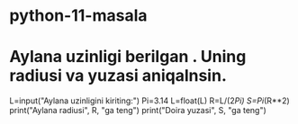 # python-11-masala
# Aylana uzinligi berilgan . Uning radiusi va yuzasi aniqalnsin.
L=input("Aylana uzinligini kiriting:")
Pi=3.14
L=float(L)
R=L/(2*Pi)
S=Pi*(R**2)
print("Aylana radiusi", R,  "ga teng")
print("Doira yuzasi", S, "ga teng")
